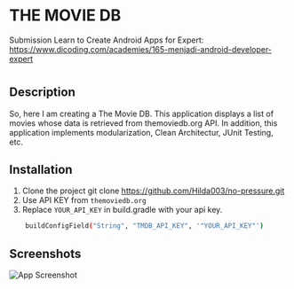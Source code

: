 
# THE MOVIE DB

Submission Learn to Create Android Apps for Expert: https://www.dicoding.com/academies/165-menjadi-android-developer-expert

#


## Description
So, here I am creating a The Movie DB. This application displays a list of movies whose data is retrieved from themoviedb.org API. In addition, this application implements modularization, Clean Architectur, JUnit Testing, etc.
## Installation

1. Clone the project git clone https://github.com/Hilda003/no-pressure.git
2. Use API KEY from `themoviedb.org`
3. Replace `YOUR_API_KEY` in build.gradle with your api key.

 ```bash
     buildConfigField("String", "TMDB_API_KEY", '"YOUR_API_KEY"')
```

## Screenshots


![App Screenshot](https://github.com/Hilda003/The-Movie/assets/118154498/f3b14bff-458f-49e3-b129-18855969eb26)










